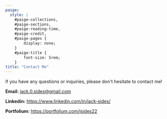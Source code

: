 ```yaml
---
paige:
  style: |
    #paige-collections,
    #paige-sections,
    #paige-reading-time,
    #paige-credit,
    #paige-pages {
        display: none;
    }
    #paige-title {
        font-size: 5rem;
    }
title: "Contact Me"
---
```


If you have any questions or inquiries, please don't hesitate to contact me!

**Email:** jack.0.sides@gmail.com

**Linkedin:** https://www.linkedin.com/in/jack-sides/

**Portfolium:** https://portfolium.com/jsides22